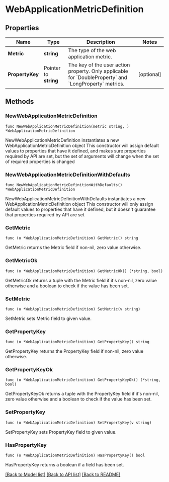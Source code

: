 # WebApplicationMetricDefinition

## Properties

Name | Type | Description | Notes
------------ | ------------- | ------------- | -------------
**Metric** | **string** | The type of the web application metric. | 
**PropertyKey** | Pointer to **string** | The key of the user action property.    Only applicable for &#x60;DoubleProperty&#x60; and &#x60;LongProperty&#x60; metrics. | [optional] 

## Methods

### NewWebApplicationMetricDefinition

`func NewWebApplicationMetricDefinition(metric string, ) *WebApplicationMetricDefinition`

NewWebApplicationMetricDefinition instantiates a new WebApplicationMetricDefinition object
This constructor will assign default values to properties that have it defined,
and makes sure properties required by API are set, but the set of arguments
will change when the set of required properties is changed

### NewWebApplicationMetricDefinitionWithDefaults

`func NewWebApplicationMetricDefinitionWithDefaults() *WebApplicationMetricDefinition`

NewWebApplicationMetricDefinitionWithDefaults instantiates a new WebApplicationMetricDefinition object
This constructor will only assign default values to properties that have it defined,
but it doesn't guarantee that properties required by API are set

### GetMetric

`func (o *WebApplicationMetricDefinition) GetMetric() string`

GetMetric returns the Metric field if non-nil, zero value otherwise.

### GetMetricOk

`func (o *WebApplicationMetricDefinition) GetMetricOk() (*string, bool)`

GetMetricOk returns a tuple with the Metric field if it's non-nil, zero value otherwise
and a boolean to check if the value has been set.

### SetMetric

`func (o *WebApplicationMetricDefinition) SetMetric(v string)`

SetMetric sets Metric field to given value.


### GetPropertyKey

`func (o *WebApplicationMetricDefinition) GetPropertyKey() string`

GetPropertyKey returns the PropertyKey field if non-nil, zero value otherwise.

### GetPropertyKeyOk

`func (o *WebApplicationMetricDefinition) GetPropertyKeyOk() (*string, bool)`

GetPropertyKeyOk returns a tuple with the PropertyKey field if it's non-nil, zero value otherwise
and a boolean to check if the value has been set.

### SetPropertyKey

`func (o *WebApplicationMetricDefinition) SetPropertyKey(v string)`

SetPropertyKey sets PropertyKey field to given value.

### HasPropertyKey

`func (o *WebApplicationMetricDefinition) HasPropertyKey() bool`

HasPropertyKey returns a boolean if a field has been set.


[[Back to Model list]](../README.md#documentation-for-models) [[Back to API list]](../README.md#documentation-for-api-endpoints) [[Back to README]](../README.md)


